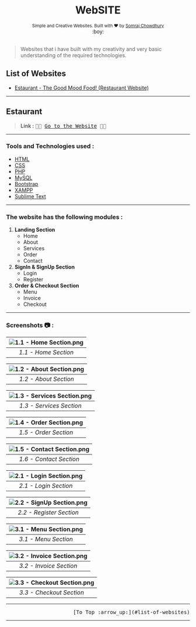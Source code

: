 <h1 align="center">WebSITE</h1>

<div align="center">
  <sub>Simple and Creative Websites. Built with ❤︎ by
  <a href="https://github.com/somrajchowdhury">Somraj Chowdhury</a> 
</div>
  
<div align="center">
  :boy:
</div><br>

> Websites that i have built with my creativity and very basic understanding of the required technologies.

## List of Websites

- [Estaurant - The Good Mood Food! (Restaurant Website)](#estaurant)

---

## Estaurant 

> **Link :** <kbd>:pizza::fries: [Go to the Website](http://www.restoesto.epizy.com) :fries::pizza:</kbd>

---

### Tools and Technologies used :

- [HTML](https://www.w3schools.com/html/)
- [CSS](https://www.w3schools.com/css/)
- [PHP](https://www.w3schools.com/php/)
- [MySQL](https://www.w3schools.com/sql/)
- [Bootstrap](https://getbootstrap.com/)
- [XAMPP](https://www.apachefriends.org/download.html)
- [Sublime Text](https://www.sublimetext.com/)

---

### The website has the following modules :

1. **Landing Section**
   * Home
   * About
   * Services
   * Order
   * Contact
2. **SignIn & SignUp Section**
   * Login
   * Register
3. **Order & Checkout Section**
   * Menu
   * Invoice
   * Checkout

---

### Screenshots :camera: :

| ![1.1 - Home Section.png](https://github.com/somrajchowdhury/myWebsites/blob/master/Estaurant/Screenshots/1.1%20-%20Home%20Section.png) | 
|:--:| 
| *1.1 - Home Section* |

| ![1.2 - About Section.png](https://github.com/somrajchowdhury/myWebsites/blob/master/Estaurant/Screenshots/1.2%20-%20About%20Section.png) | 
|:--:| 
| *1.2 - About Section* |

| ![1.3 - Services Section.png](https://github.com/somrajchowdhury/myWebsites/blob/master/Estaurant/Screenshots/1.3%20-%20Services%20Section.png) | 
|:--:| 
| *1.3 - Services Section* |

| ![1.4 - Order Section.png](https://github.com/somrajchowdhury/myWebsites/blob/master/Estaurant/Screenshots/1.4%20-%20Order%20Section.png) | 
|:--:| 
| *1.5 - Order Section* |

| ![1.5 - Contact Section.png](https://github.com/somrajchowdhury/myWebsites/blob/master/Estaurant/Screenshots/1.5%20-%20Contact%20Section.png) | 
|:--:| 
| *1.6 - Contact Section* |

| ![2.1 - Login Section.png](https://github.com/somrajchowdhury/myWebsites/blob/master/Estaurant/Screenshots/2.1%20-%20Login%20Section.png) | 
|:--:| 
| *2.1 - Login Section* |

| ![2.2 - SignUp Section.png](https://github.com/somrajchowdhury/myWebsites/blob/master/Estaurant/Screenshots/2.2%20-%20SignUp%20Section.png) | 
|:--:| 
| *2.2 - Register Section* |

| ![3.1 - Menu Section.png](https://github.com/somrajchowdhury/myWebsites/blob/master/Estaurant/Screenshots/3.1%20-%20Menu%20Section.png) | 
|:--:| 
| *3.1 - Menu Section* |

| ![3.2 - Invoice Section.png](https://github.com/somrajchowdhury/myWebsites/blob/master/Estaurant/Screenshots/3.2%20-%20Invoice%20Section.png) | 
|:--:| 
| *3.2 - Invoice Section* |

| ![3.3 - Checkout Section.png](https://github.com/somrajchowdhury/myWebsites/blob/master/Estaurant/Screenshots/3.3%20-%20Checkout%20Section.png) | 
|:--:| 
| *3.3 - Checkout Section* |

---

<div align="right">
  <kbd>[To Top :arrow_up:](#list-of-websites)</kbd>
</div>

---
